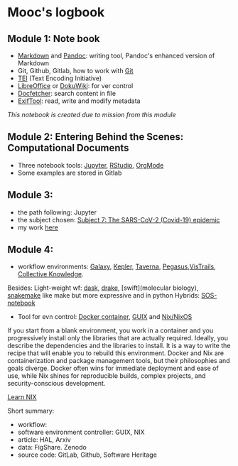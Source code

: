 # Mooc's logbook

## Module 1: Note book
* [Markdown](https://www.markdownguide.org/getting-started/) and [Pandoc](https://pandoc.org/getting-started.html): writing tool, Pandoc's enhanced version of Markdown
* Git, Github, Gitlab, how to work with [Git](https://git-scm.com/docs/gittutorial)
* [TEI](https://www.teibyexample.org/exist/tutorials/TBED00v00.htm) (Text Encoding Initiative)
* [LibreOffice](https://help.libreoffice.org/latest/en-US/text/swriter/main0000.html) or [DokuWiki](https://www.dokuwiki.org/start?id=dokuwiki): for ver control
* [Docfetcher](https://docfetcher.sourceforge.io/fr/index.html): search content in file
* [ExifTool](https://exiftool.org/): read, write and modify metadata

_This notebook is created due to mission from this module_

## Module 2: Entering Behind the Scenes: Computational Documents
* Three notebook tools: [Jupyter](https://jupyter-notebook.readthedocs.io/en/latest/), [RStudio](https://docs.posit.co/ide/user/), [OrgMode](https://orgmode.org/worg/org-tutorials/org4beginners.html)
* Some examples are stored in Gitlab


## Module 3:

* the path following: Jupyter
* the subject chosen: [Subject 7: The SARS-CoV-2 (Covid-19) epidemic](https://lms.fun-mooc.fr/courses/course-v1:inria+41016+self-paced/jump_to_id/67e4c0cd1d4f4708a1413ea0f2ee9bb9)
* my work [here](https://app-learninglab.inria.fr/moocrr/gitlab/082aa0aa9507b80b621099010e33de9d/mooc-rr/blob/master/module3/exo3/exercice_en.ipynb)

## Module 4:

* workflow environments: [Galaxy](https://galaxyproject.org/learn/advanced-workflow/), [Kepler](https://kepler-project.org/), [Taverna](https://en.wikipedia.org/wiki/Apache_Taverna), 
[Pegasus](https://pegasus.isi.edu/about/),[VisTrails](https://www.vistrails.org//index.php/Main_Page), [Collective Knowledge](https://ck.readthedocs.io/en/v2.5.8/src/first-steps.html).

Besides: 
Light-weight wf: [dask](python), [drake](R), [swift](molecular biology), [snakemake](https://snakemake.readthedocs.io/) like make but more expressive and in python
Hybrids: [SOS-notebook](https://vatlab.github.io/sos-docs/)

* Tool for evn control: [Docker container](https://www.docker.com/resources/what-container/), [GUIX](https://guix.gnu.org/) and [Nix/NixOS](https://nixos.org/)

If you start from a blank environment, you work in a container and you progressively install only the libraries that are actually required. 
Ideally, you describe the dependencies and the libraries to install.
It is a way to write the recipe that will enable you to rebuild this environment.
Docker and Nix are containerization and package management tools, but their philosophies and goals diverge. 
Docker often wins for immediate deployment and ease of use, while Nix shines for reproducible builds, complex projects, and security-conscious development.

[Learn NIX](https://nix-tutorial.gitlabpages.inria.fr/nix-tutorial/getting-started.html) 


Short summary:
* workflow:
* software environment controller: GUIX, NIX
* article: HAL, Arxiv
* data: FigShare. Zenodo
* source code: GitLab, Github, Software Heritage 


